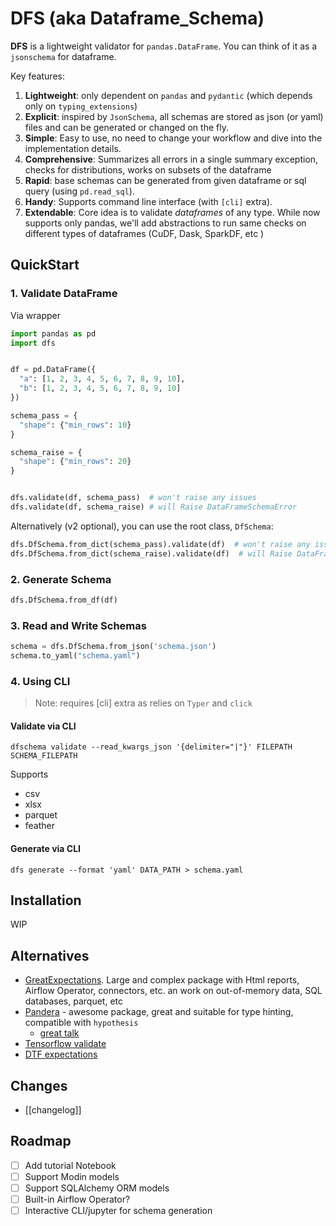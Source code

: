 # DFS (aka Dataframe_Schema)

**DFS** is a lightweight validator for `pandas.DataFrame`. You can think of it as a `jsonschema` for dataframe. 

Key features:
1. **Lightweight**: only dependent on `pandas`  and `pydantic` (which depends only on `typing_extensions`)
2. **Explicit**: inspired by `JsonSchema`, all schemas are stored as json (or yaml) files and can be generated or changed on the fly.
3. **Simple**: Easy to use, no need to change your workflow and dive into the implementation details. 
4. **Comprehensive**: Summarizes all errors in a single summary exception, checks for distributions, works on subsets of the dataframe 
5. **Rapid**: base schemas can be generated from given dataframe or sql query (using `pd.read_sql`).
6. **Handy**: Supports command line interface (with `[cli]` extra).
7. **Extendable**: Core idea is to validate *dataframes* of any type. While now supports only pandas, we'll add abstractions to run same checks on different types of dataframes (CuDF, Dask, SparkDF, etc )

## QuickStart

### 1. Validate DataFrame

Via wrapper
```python
import pandas as pd
import dfs


df = pd.DataFrame({
  "a": [1, 2, 3, 4, 5, 6, 7, 8, 9, 10],
  "b": [1, 2, 3, 4, 5, 6, 7, 8, 9, 10]
})

schema_pass = {
  "shape": {"min_rows": 10}
}

schema_raise = {
  "shape": {"min_rows": 20}
}


dfs.validate(df, schema_pass)  # won't raise any issues
dfs.validate(df, schema_raise) # will Raise DataFrameSchemaError
```
Alternatively (v2 optional), you can use the root class, `DfSchema`:
```python
dfs.DfSchema.from_dict(schema_pass).validate(df)  # won't raise any issues
dfs.DfSchema.from_dict(schema_raise).validate(df)  # will Raise DataFrameSchemaError
```

### 2. Generate Schema

```python
dfs.DfSchema.from_df(df)
```
### 3. Read and Write Schemas
  
```python
schema = dfs.DfSchema.from_json('schema.json')
schema.to_yaml("schema.yaml")
```

### 4. Using CLI
> Note: requires [cli] extra as relies on `Typer` and `click`

#### Validate via CLI
```shell
dfschema validate --read_kwargs_json '{delimiter="|"}' FILEPATH SCHEMA_FILEPATH
```
Supports
- csv
- xlsx
- parquet
- feather

#### Generate via CLI
```shell
dfs generate --format 'yaml' DATA_PATH > schema.yaml
```

## Installation

WIP

## Alternatives

- [GreatExpectations](https://greatexpectations.io/). Large and complex package with Html reports, Airflow Operator, connectors, etc. an work on out-of-memory data, SQL databases, parquet, etc
- [Pandera](https://pandera.readthedocs.io/en/stable/) - awesome package, great and suitable for type hinting, compatible with `hypothesis`
  - [great talk](https://www.youtube.com/watch?v=PI5UmKi14cM)
- [Tensorflow validate](https://www.tensorflow.org/tfx/guide/tfdv)
- [DTF expectations](https://github.com/calogica/dbt-expectations)

## Changes
- [[changelog]]

## Roadmap
- [ ] Add tutorial Notebook
- [ ] Support Modin models
- [ ] Support SQLAlchemy ORM models
- [ ] Built-in Airflow Operator?
- [ ] Interactive CLI/jupyter for schema generation